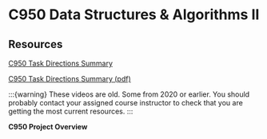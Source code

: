 # C950 Data Structures & Algorithms II

## Resources

[C950 Task Directions Summary](https://docs.google.com/document/d/1dEXC-g7Te-8opYkbmTKXH2dy2pXoD5_jhUrTeNbjG7Y/edit?usp=sharing)

[C950 Task Directions Summary (pdf)](https://github.com/ashejim/BSCS/blob/main/resources/C950_Task_Directions_summary.pdf)

:::{warning}
These videos are old. Some from 2020 or earlier. You should probably contact your assigned course instructor to check that you are getting the most current resources.
:::

**C950 Project Overview**